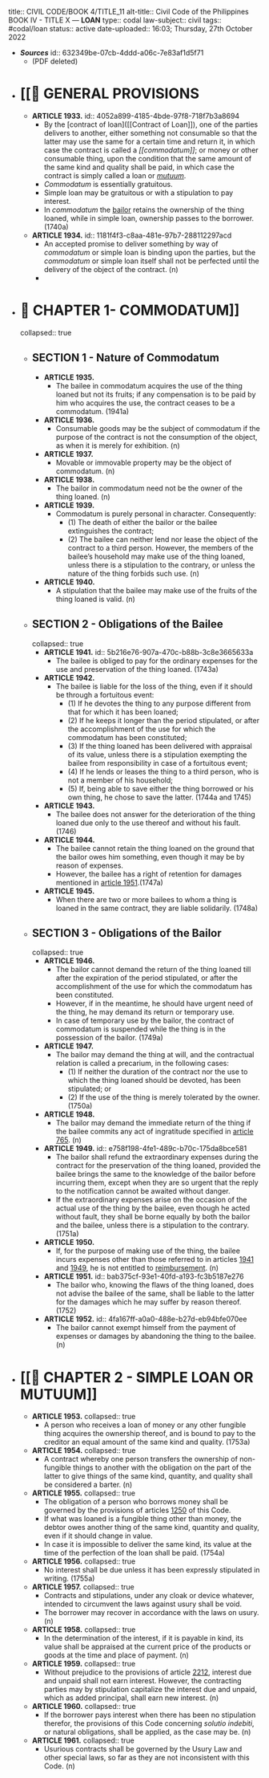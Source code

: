 title:: CIVIL CODE/BOOK 4/TITLE_11
alt-title:: Civil Code of the Philippines BOOK IV - TITLE X — **LOAN**
type:: codal
law-subject:: civil
tags:: #codal/loan
status:: active
date-uploaded:: 16:03; Thursday, 27th October 2022

- ***Sources***
  id:: 632349be-07cb-4ddd-a06c-7e83af1d5f71
	- (PDF deleted)
- # [[🔴 GENERAL PROVISIONS
	- **ARTICLE 1933.**
	  id:: 4052a899-4185-4bde-97f8-718f7b3a8694
		- By the [contract of loan]([[Contract of Loan]]), one of the parties delivers to another, either something not consumable so that the latter may use the same for a certain time and return it, in which case the contract is called a *[[commodatum]]*; or money or other consumable thing, upon the condition that the same amount of the same kind and quality shall be paid, in which case the contract is simply called a loan or *[mutuum]([[Mutuum]])*.
		- *Commodatum* is essentially gratuitous.
		- Simple loan may be gratuitous or with a stipulation to pay interest.
		- In *commodatum* the [bailor](((62f9c069-42cb-4092-9224-891a88762022))) retains the ownership of the thing loaned, while in simple loan, ownership passes to the borrower. (1740a)
	- **ARTICLE 1934.**
	  id:: 1181f4f3-c8aa-481e-97b7-288112297acd
		- An accepted promise to deliver something by way of *commodatum* or simple loan is binding upon the parties, but the *commodatum* or simple loan itself shall not be perfected until the delivery of the object of the contract. (n)
		-
- # 🔴 CHAPTER 1- COMMODATUM]]
  collapsed:: true
	- ## SECTION 1 - Nature of Commodatum
		- **ARTICLE 1935.**
			- The bailee in commodatum acquires the use of the thing loaned but not its fruits; if any compensation is to be paid by him who acquires the use, the contract ceases to be a commodatum. (1941a)
		- **ARTICLE 1936.**
			- Consumable goods may be the subject of commodatum if the purpose of the contract is not the consumption of the object, as when it is merely for exhibition. (n)
		- **ARTICLE 1937.**
			- Movable or immovable property may be the object of commodatum. (n)
		- **ARTICLE 1938.**
			- The bailor in commodatum need not be the owner of the thing loaned. (n)
		- **ARTICLE 1939.**
			- Commodatum is purely personal in character. Consequently:
				- (1) The death of either the bailor or the bailee extinguishes the contract;
				- (2) The bailee can neither lend nor lease the object of the contract to a third person. However, the members of the bailee’s household may make use of the thing loaned, unless there is a stipulation to the contrary, or unless the nature of the thing forbids such use. (n)
		- **ARTICLE 1940.**
			- A stipulation that the bailee may make use of the fruits of the thing loaned is valid. (n)
	- ## SECTION 2 - Obligations of the Bailee
	  collapsed:: true
		- **ARTICLE 1941.**
		  id:: 5b216e76-907a-470c-b88b-3c8e3665633a
			- The bailee is obliged to pay for the ordinary expenses for the use and preservation of the thing loaned. (1743a)
		- **ARTICLE 1942.**
			- The bailee is liable for the loss of the thing, even if it should be through a fortuitous event:
				- (1) If he devotes the thing to any purpose different from that for which it has been loaned;
				- (2) If he keeps it longer than the period stipulated, or after the accomplishment of the use for which the commodatum has been constituted;
				- (3) If the thing loaned has been delivered with appraisal of its value, unless there is a stipulation exempting the bailee from responsibility in case of a fortuitous event;
				- (4) If he lends or leases the thing to a third person, who is not a member of his household;
				- (5) If, being able to save either the thing borrowed or his own thing, he chose to save the latter. (1744a
				   and 1745)
		- **ARTICLE 1943.**
			- The bailee does not answer for the deterioration of the thing loaned due only to the use thereof and without his fault. (1746)
		- **ARTICLE 1944.**
			- The bailee cannot retain the thing loaned on the ground that the bailor owes him something, even though it may be by reason of expenses.
			- However, the bailee has a right of retention for damages mentioned in [article 1951](((bab375cf-93e1-40fd-a193-fc3b5187e276))).(1747a)
		- **ARTICLE 1945.**
			- When there are two or more bailees to whom a thing is loaned in the same contract, they are liable solidarily. (1748a)
	- ## SECTION 3 - Obligations of the Bailor
	  collapsed:: true
		- **ARTICLE 1946.**
			- The bailor cannot demand the return of the thing loaned till after the expiration of the period stipulated, or after the accomplishment of the use for which the commodatum has been constituted.
			- However, if in the meantime, he should have urgent need of the thing, he may demand its return or temporary use.
			- In case of temporary use by the bailor, the contract of commodatum is suspended while the thing is in the possession of the bailor. (1749a)
		- **ARTICLE 1947.**
			- The bailor may demand the thing at will, and the contractual relation is called a precarium, in the following cases:
				- (1) If neither the duration of the contract nor the use to which the thing loaned should be devoted, has been stipulated; or
				- (2) If the use of the thing is merely tolerated by the owner. (1750a)
		- **ARTICLE 1948.**
			- The bailor may demand the immediate return of the thing if the bailee commits any act of ingratitude specified in [article 765](((c0f49720-d586-4472-95ae-8a39ef960e57))). (n)
		- **ARTICLE 1949.**
		  id:: e758f198-4fe1-489c-b70c-175da8bce581
			- The bailor shall refund the extraordinary expenses during the contract for the preservation of the thing loaned, provided the bailee brings the same to the knowledge of the bailor before incurring them, except when they are so urgent that the reply to the notification cannot be awaited without danger.
			- If the extraordinary expenses arise on the occasion of the actual use of the thing by the bailee, even though he acted without fault, they shall be borne equally by both the bailor and the bailee, unless there is a stipulation to the contrary. (1751a)
		- **ARTICLE 1950.**
			- If, for the purpose of making use of the thing, the bailee incurs expenses other than those referred to in articles [1941](((5b216e76-907a-470c-b88b-3c8e3665633a))) and [1949](((e758f198-4fe1-489c-b70c-175da8bce581))), he is not entitled to [reimbursement](((62f13807-0b53-4e6b-9beb-759199874cc4))). (n)
		- **ARTICLE 1951.**
		  id:: bab375cf-93e1-40fd-a193-fc3b5187e276
			- The bailor who, knowing the flaws of the thing loaned, does not advise the bailee of the same, shall be liable to the latter for the damages which he may suffer by reason thereof. (1752)
		- **ARTICLE 1952.**
		  id:: 4fa167ff-a0a0-488e-b27d-eb94bfe070ee
			- The bailor cannot exempt himself from the payment of expenses or damages by abandoning the thing to the bailee. (n)
- # [[🔴 CHAPTER 2 - SIMPLE LOAN OR MUTUUM]]
	- **ARTICLE 1953.**
	  collapsed:: true
		- A person who receives a loan of money or any other fungible thing acquires the ownership thereof, and is bound to pay to the creditor an equal amount of the same kind and quality. (1753a)
	- **ARTICLE 1954.**
	  collapsed:: true
		- A contract whereby one person transfers the ownership of non-fungible things to another with the obligation on the part of the latter to give things of the same kind, quantity, and quality shall be considered a barter. (n)
	- **ARTICLE 1955.**
	  collapsed:: true
		- The obligation of a person who borrows money shall be governed by the provisions of articles [1250](((62f13783-43a2-4992-85f8-78c7c7d6fafd))) of this Code.
		- If what was loaned is a fungible thing other than money, the debtor owes another thing of the same kind, quantity and quality, even if it should change in value.
		- In case it is impossible to deliver the same kind, its value at the time of the perfection of the loan shall be paid. (1754a)
	- **ARTICLE 1956.**
	  collapsed:: true
		- No interest shall be due unless it has been expressly stipulated in writing. (1755a)
	- **ARTICLE 1957.**
	  collapsed:: true
		- Contracts and stipulations, under any cloak or device whatever, intended to circumvent the laws against usury shall be void.
		- The borrower may recover in accordance with the laws on usury. (n)
	- **ARTICLE 1958.**
	  collapsed:: true
		- In the determination of the interest, if it is payable in kind, its value shall be appraised at the current price of the products or goods at the time and place of payment. (n)
	- **ARTICLE 1959.**
	  collapsed:: true
		- Without prejudice to the provisions of article [2212](((86984869-f1e8-4dfc-b3dd-cddd0a40c801))), interest due and unpaid shall not earn interest. However, the contracting parties may by stipulation capitalize the interest due and unpaid, which as added principal, shall earn new interest. (n)
	- **ARTICLE 1960.**
	  collapsed:: true
		- If the borrower pays interest when there has been no stipulation therefor, the provisions of this Code concerning *solutio indebiti*, or natural obligations, shall be applied, as the case may be. (n)
	- **ARTICLE 1961.**
	  collapsed:: true
		- Usurious contracts shall be governed by the Usury Law and other special laws, so far as they are not inconsistent with this Code. (n)
